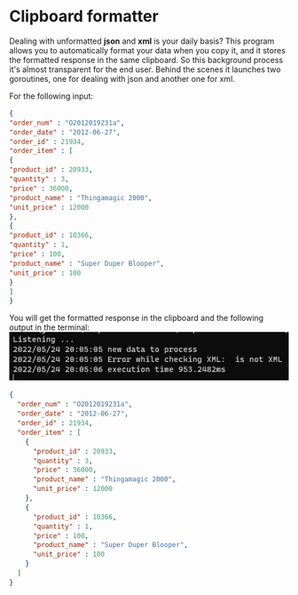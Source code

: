 # Clipboard formatter
Dealing with unformatted **json** and **xml** is your daily basis? 
This program allows you to automatically format your data when you copy it, 
and it stores the formatted response in the same clipboard. So this
background process it's almost transparent for the end user. Behind the scenes
it launches two goroutines, one for dealing with json and another one for xml.

For the following input:
```json
{
"order_num" : "O2012019231a",
"order_date" : "2012-06-27",
"order_id" : 21934,
"order_item" : [
{
"product_id" : 20933,
"quantity" : 3,
"price" : 36000,
"product_name" : "Thingamagic 2000",
"unit_price" : 12000
},
{
"product_id" : 10366,
"quantity" : 1,
"price" : 100,
"product_name" : "Super Duper Blooper",
"unit_price" : 100
}
]
}
```
You will get the formatted response in the clipboard and the following output
in the terminal:
![Json example](example-json.png)
```json
{
  "order_num" : "O2012019231a",
  "order_date" : "2012-06-27",
  "order_id" : 21934,
  "order_item" : [
    {
      "product_id" : 20933,
      "quantity" : 3,
      "price" : 36000,
      "product_name" : "Thingamagic 2000",
      "unit_price" : 12000
    },
    {
      "product_id" : 10366,
      "quantity" : 1,
      "price" : 100,
      "product_name" : "Super Duper Blooper",
      "unit_price" : 100
    }
  ]
}
```